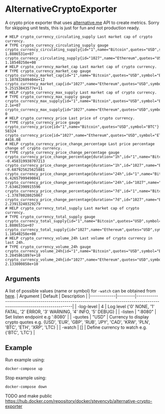 # AlternativeCryptoExporter
A crypto price exporter that uses [alternative.me](https://alternative.me/crypto) API to create metrics.
Sorry for skipping unit tests, this is just for fun and not production ready.

```
# HELP crypto_currency_circulating_supply Last market cap of crypto currency.
# TYPE crypto_currency_circulating_supply gauge
crypto_currency_circulating_supply{id="1",name="Bitcoin",quotes="USD",symbol="BTC"} 1.8886531e+07
crypto_currency_circulating_supply{id="1027",name="Ethereum",quotes="USD",symbol="ETH"} 1.18540258e+08
# HELP crypto_currency_market_cap Last market cap of crypto currency.
# TYPE crypto_currency_market_cap gauge
crypto_currency_market_cap{id="1",name="Bitcoin",quotes="USD",symbol="BTC"} 1.107832609404e+12
crypto_currency_market_cap{id="1027",name="Ethereum",quotes="USD",symbol="ETH"} 5.25153843577e+11
# HELP crypto_currency_max_supply Last market cap of crypto currency.
# TYPE crypto_currency_max_supply gauge
crypto_currency_max_supply{id="1",name="Bitcoin",quotes="USD",symbol="BTC"} 2.1e+07
crypto_currency_max_supply{id="1027",name="Ethereum",quotes="USD",symbol="ETH"} 0
# HELP crypto_currency_price Last price of crypto currency.
# TYPE crypto_currency_price gauge
crypto_currency_price{id="1",name="Bitcoin",quotes="USD",symbol="BTC"} 58324
crypto_currency_price{id="1027",name="Ethereum",quotes="USD",symbol="ETH"} 4416.08
# HELP crypto_currency_price_change_percentage Last price percentage change of crypto currency.
# TYPE crypto_currency_price_change_percentage gauge
crypto_currency_price_change_percentage{duration="1h",id="1",name="Bitcoin",quotes="USD",symbol="BTC"} -0.458319938707213
crypto_currency_price_change_percentage{duration="1h",id="1027",name="Ethereum",quotes="USD",symbol="ETH"} -0.687925625625881
crypto_currency_price_change_percentage{duration="24h",id="1",name="Bitcoin",quotes="USD",symbol="BTC"} 6.42657999490841
crypto_currency_price_change_percentage{duration="24h",id="1027",name="Ethereum",quotes="USD",symbol="ETH"} 7.63462390915596
crypto_currency_price_change_percentage{duration="7d",id="1",name="Bitcoin",quotes="USD",symbol="BTC"} -1.37878028025067
crypto_currency_price_change_percentage{duration="7d",id="1027",name="Ethereum",quotes="USD",symbol="ETH"} 2.23913240329279
# HELP crypto_currency_total_supply Last market cap of crypto currency.
# TYPE crypto_currency_total_supply gauge
crypto_currency_total_supply{id="1",name="Bitcoin",quotes="USD",symbol="BTC"} 1.8886531e+07
crypto_currency_total_supply{id="1027",name="Ethereum",quotes="USD",symbol="ETH"} 1.18540258e+08
# HELP crypto_currency_volume_24h Last volume of crypto currency in last 24h.
# TYPE crypto_currency_volume_24h gauge
crypto_currency_volume_24h{id="1",name="Bitcoin",quotes="USD",symbol="BTC"} 3.2845861897e+10
crypto_currency_volume_24h{id="1027",name="Ethereum",quotes="USD",symbol="ETH"} 2.133800858e+10
```
## Arguments
A list of possible values (name or symbol) for `-watch` can be obtained from [here](https://api.alternative.me/v2/listings/).
| Argument    | Default | Description                                                                                                               |
|-------------|---------|---------------------------------------------------------------------------------------------------------------------------|
| -log-level  | 4       | Log level {'0' NONE, '1' FATAL, '2' ERROR, '3' WARNING, '4' INFO, '5' DEBUG}                                              |
| -listen     | ":8080" | Set listen endpoint e.g ':8080'                                                                                           |
| -quotes     | "USD"   | Currency to display crypto quotes e.g. {USD', 'EUR', 'GBP', 'RUB', 'JPY', 'CAD', 'KRW', 'PLN', 'BTC', 'ETH', 'XRP', 'LTC} |
| -watch      | []      | Define currency to watch e.g. {'BTC', 'LTC'}                                                                              |

## Example
Run example using:
```
docker-compose up
```
Stop example using:
```
docker-compose down
```

TODO and make public https://hub.docker.com/repository/docker/stevencyb/alternative-crypto-exporter